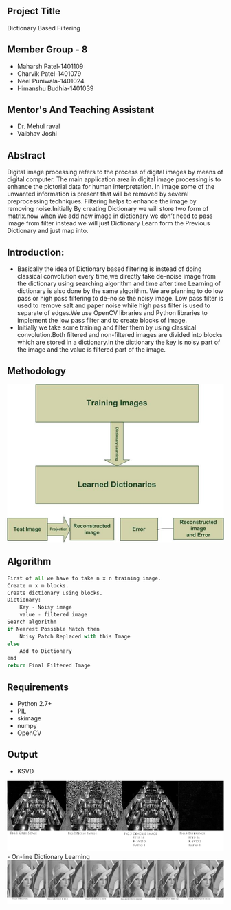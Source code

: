 
## Project Title
Dictionary Based Filtering

## Member Group - 8
- Maharsh Patel-1401109
- Charvik Patel-1401079
- Neel Puniwala-1401024
- Himanshu Budhia-1401039

## Mentor's And Teaching Assistant
- Dr. Mehul raval
- Vaibhav Joshi 


## Abstract
Digital image processing refers to the process of
digital images by means of digital computer. The main application
area in digital image processing is to enhance the pictorial data
for human interpretation. In image some of the unwanted information
is present that will be removed by several preprocessing
techniques. Filtering helps to enhance the image by removing
noise.Initially By creating Dictionary we will store two form of
matrix.now when We add new image in dictionary we don’t need
to pass image from filter instead we will just Dictionary Learn
form the Previous Dictionary and just map into.

## Introduction:
- Basically the idea of Dictionary based filtering is instead of doing classical convolution every time,we directly take de–noise image from the dictionary using searching algorithm and time after time Learning of dictionary is also done by the same algorithm. We are planning to do low pass or high pass filtering to de–noise the noisy image. Low pass filter is used to remove salt and paper noise while high pass filter is used to separate of edges.We use OpenCV libraries and Python libraries to implement the low pass filter and to create blocks of image.
- Initially we take some training and filter them by using classical convolution.Both filtered and non-filtered images are divided into blocks which are stored in a dictionary.In the dictionary the key is noisy part of the image and the value is filtered part of the image.


## Methodology
<img src="https://github.com//Charvik2020/Dictionary-based-filtering/raw/master/Report/Midterm%20Report/2.jpg" alt="https://github.com//Charvik2020/Dictionary-based-filtering/raw/master/Report/Midterm%20Report/2.jpg">



## Algorithm
```python
First of all we have to take n x n training image.
Create m x m blocks.
Create dictionary using blocks.
Dictionary:
	Key - Noisy image
	value - filtered image
Search algorithm
if Nearest Possible Match then
	Noisy Patch Replaced with this Image
else
	Add to Dictionary
end
return Final Filtered Image
```


## Requirements
- Python 2.7+
- PIL
- skimage
- numpy
- OpenCV

## Output
- KSVD
<img src="https://github.com//Charvik2020/Dictionary-based-filtering/raw/master/output/KSVD.jpg" alt="https://github.com//Charvik2020/Dictionary-based-filtering/raw/master/output/KSVD.jpg">
- On-line Dictionary Learning
<img src="https://github.com//Charvik2020/Dictionary-based-filtering/raw/master/output/OnlineDictionaryLearning.jpg" alt="https://github.com//Charvik2020/Dictionary-based-filtering/raw/master/output/OnlineDictionaryLearning.jpg">







